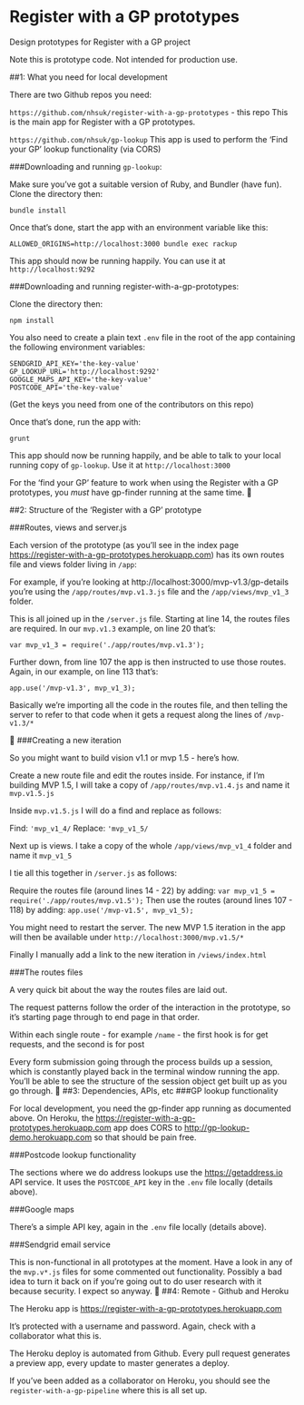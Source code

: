 # Register with a GP prototypes
Design prototypes for Register with a GP project

Note this is prototype code. Not intended for production use.

##1: What you need for local development

There are two Github repos you need:

`https://github.com/nhsuk/register-with-a-gp-prototypes` - this repo
This is the main app for Register with a GP prototypes.

`https://github.com/nhsuk/gp-lookup`
This app is used to perform the ‘Find your GP’ lookup functionality (via CORS)

###Downloading and running `gp-lookup`:

Make sure you’ve got a suitable version of Ruby, and Bundler (have fun). Clone the directory then:

`bundle install`

Once that’s done, start the app with an environment variable like this:

`ALLOWED_ORIGINS=http://localhost:3000 bundle exec rackup`

This app should now be running happily. You can use it at `http://localhost:9292`

###Downloading and running register-with-a-gp-prototypes:

Clone the directory then:

`npm install`

You also need to create a plain text `.env` file in the root of the app containing the following environment variables:

```
SENDGRID_API_KEY='the-key-value'
GP_LOOKUP_URL='http://localhost:9292'
GOOGLE_MAPS_API_KEY='the-key-value'
POSTCODE_API='the-key-value'
```

(Get the keys you need from one of the contributors on this repo)

Once that’s done, run the app with:

`grunt`

This app should now be running happily, and be able to talk to your local running copy of `gp-lookup`. Use it at `http://localhost:3000`

For the ‘find your GP’ feature to work when using the Register with a GP prototypes, you *must* have gp-finder running at the same time.


##2: Structure of the ‘Register with a GP’ prototype

###Routes, views and server.js

Each version of the prototype (as you’ll see in the index page https://register-with-a-gp-prototypes.herokuapp.com) has its own routes file and views folder living in `/app`:

For example, if you’re looking at http://localhost:3000/mvp-v1.3/gp-details you’re using the `/app/routes/mvp.v1.3.js` file and the `/app/views/mvp_v1_3` folder.

This is all joined up in the `/server.js` file. Starting at line 14, the routes files are required. In our `mvp.v1.3` example, on line 20 that’s:

`var mvp_v1_3 = require('./app/routes/mvp.v1.3');`

Further down, from line 107 the app is then instructed to use those routes. Again, in our example, on line 113 that’s:

`app.use('/mvp-v1.3', mvp_v1_3);`

Basically we’re importing all the code in the routes file, and then telling the server to refer to that code when it gets a request along the lines of `/mvp-v1.3/*`


###Creating a new iteration

So you might want to build vision v1.1 or mvp 1.5 - here’s how.

Create a new route file and edit the routes inside. For instance, if I’m building MVP 1.5, I will take a copy of `/app/routes/mvp.v1.4.js` and name it `mvp.v1.5.js`

Inside `mvp.v1.5.js` I will do a find and replace as follows:

Find: `'mvp_v1_4/`
Replace: `'mvp_v1_5/`

Next up is views. I take a copy of the whole `/app/views/mvp_v1_4` folder and name it `mvp_v1_5`

I tie all this together in `/server.js` as follows:

Require the routes file (around lines 14 - 22) by adding: `var mvp_v1_5 = require('./app/routes/mvp.v1.5');`
Then use the routes (around lines 107 - 118) by adding: `app.use('/mvp-v1.5', mvp_v1_5);`

You might need to restart the server. The new MVP 1.5  iteration in the app will then be available under `http://localhost:3000/mvp.v1.5/*`

Finally I manually add a link to the new iteration in `/views/index.html`

###The routes files

A very quick bit about the way the routes files are laid out.

The request patterns follow the order of the interaction in the prototype, so it’s starting page through to end page in that order.

Within each single route - for example `/name` - the first hook is for get requests, and the second is for post

Every form submission going through the process builds up a session, which is constantly played back in the terminal window running the app. You’ll be able to see the structure of the session object get built up as you go through.

##3: Dependencies, APIs, etc
###GP lookup functionality

For local development, you need the gp-finder app running as documented above. On Heroku, the https://register-with-a-gp-prototypes.herokuapp.com app does CORS to http://gp-lookup-demo.herokuapp.com so that should be pain free.

###Postcode lookup functionality

The sections where we do address lookups use the https://getaddress.io API service. It uses the `POSTCODE_API` key in the `.env` file locally (details above).

###Google maps

There’s a simple API key, again in the `.env` file locally (details above).

###Sendgrid email service

This is non-functional in all prototypes at the moment. Have a look in any of the `mvp.v*.js` files for some commented out functionality. Possibly a bad idea to turn it back on if you’re going out to do user research with it because security. I expect so anyway.

##4: Remote - Github and Heroku

The Heroku app is https://register-with-a-gp-prototypes.herokuapp.com

It’s protected with a username and password. Again, check with a collaborator what this is.

The Heroku deploy is automated from Github. Every pull request generates a preview app, every update to master generates a deploy.

If you’ve been added as a collaborator on Heroku, you should see the `register-with-a-gp-pipeline` where this is all set up.
